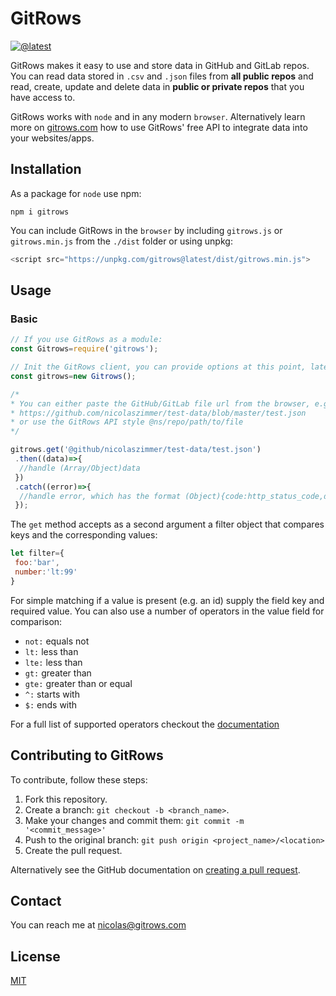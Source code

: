 # GitRows

[![@latest](https://img.shields.io/npm/v/gitrows.svg)](https://www.npmjs.com/package/gitrows)

GitRows makes it easy to use and store data in GitHub and GitLab repos. You can read data stored in `.csv` and `.json` files from **all public repos** and read, create, update and delete data in **public or private repos** that you have access to.

GitRows works with `node` and in any modern `browser`. Alternatively learn more on [gitrows.com](https://gitrows.com) how to use GitRows' free API to integrate data into your websites/apps.


## Installation

As a package for `node` use npm:
```shell
npm i gitrows
```

You can include GitRows in the `browser` by including `gitrows.js` or `gitrows.min.js` from the `./dist` folder or using unpkg:
```js
<script src="https://unpkg.com/gitrows@latest/dist/gitrows.min.js">
```

## Usage

### Basic

```js
// If you use GitRows as a module:
const Gitrows=require('gitrows');

// Init the GitRows client, you can provide options at this point, later or just run on the defaults
const gitrows=new Gitrows();

/*
* You can either paste the GitHub/GitLab file url from the browser, e.g.
* https://github.com/nicolaszimmer/test-data/blob/master/test.json
* or use the GitRows API style @ns/repo/path/to/file
*/

gitrows.get('@github/nicolaszimmer/test-data/test.json')
 .then((data)=>{
  //handle (Array/Object)data
 })
 .catch((error)=>{
  //handle error, which has the format (Object){code:http_status_code,description='http_status_description'}
 });
```

The `get` method accepts as a second argument a filter object that compares keys and the corresponding values:

```js
let filter={
 foo:'bar',
 number:'lt:99'
}
```

For simple matching if a value is present (e.g. an id) supply the field key and required value. You can also use a number of operators in the value field for comparison:

* `not:`	equals not
* `lt:`		less than
* `lte:`	less than
* `gt:`		greater than
* `gte:`	greater than or equal
* `^:`		starts with
* `$:`		ends with

For a full list of supported operators checkout the [documentation](https://gitrows/docs/get#filters)


## Contributing to GitRows
To contribute, follow these steps:

1. Fork this repository.
2. Create a branch: `git checkout -b <branch_name>`.
3. Make your changes and commit them: `git commit -m '<commit_message>'`
4. Push to the original branch: `git push origin <project_name>/<location>`
5. Create the pull request.

Alternatively see the GitHub documentation on [creating a pull request](https://help.github.com/en/github/collaborating-with-issues-and-pull-requests/creating-a-pull-request).

## Contact

You can reach me at <nicolas@gitrows.com>

## License

[MIT](LICENSE)
